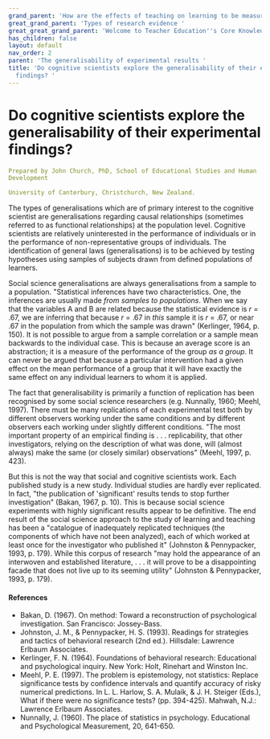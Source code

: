 ```yaml
---
grand_parent: 'How are the effects of teaching on learning to be measured? '
great_grand_parent: 'Types of research evidence '
great_great_grand_parent: 'Welcome to Teacher Education''s Core Knowledge and Skills.'
has_children: false
layout: default
nav_order: 2
parent: 'The generalisability of experimental results '
title: 'Do cognitive scientists explore the generalisability of their experimental
  findings? '
---
```

# Do cognitive scientists explore the generalisability of their experimental findings?


```yaml
Prepared by John Church, PhD, School of Educational Studies and Human
Development

University of Canterbury, Christchurch, New Zealand.
```


The types of generalisations which are of primary interest to the
cognitive scientist are generalisations regarding causal relationships
(sometimes referred to as functional relationships) at the population
level. Cognitive scientists are relatively uninterested in the
performance of individuals or in the performance of non-representative
groups of individuals. The identification of general laws
(generalisations) is to be achieved by testing hypotheses using samples
of subjects drawn from defined populations of learners.

Social science generalisations are always generalisations from a sample
to a population. "Statistical inferences have two characteristics. One,
the inferences are usually made *from samples to populations*. When we
say that the variables A and B are related because the statistical
evidence is *r* = .67, we are inferring that because *r* = .67 in *this*
sample it is *r* = .67, or near .67 in the population from which the
sample was drawn" (Kerlinger, 1964, p. 150). It is not possible to argue
from a sample correlation or a sample mean backwards to the individual
case. This is because an average score is an abstraction; it is a
measure of the performance of the group *as a group*. It can never be
argued that because a particular intervention had a given effect on the
mean performance of a group that it will have exactly the same effect on
any individual learners to whom it is applied.

The fact that generalisability is primarily a function of replication
has been recognised by some social science researchers (e.g. Nunnally,
1960; Meehl, 1997). There must be many replications of each experimental
test both by different observers working under the same conditions and
by different observers each working under slightly different conditions.
"The most important property of an empirical finding is . . .
replicability, that other investigators, relying on the description of
what was done, will (almost always) make the same (or closely similar)
observations" (Meehl, 1997, p. 423).

But this is not the way that social and cognitive scientists work. Each
published study is a new study. Individual studies are hardly ever
replicated. In fact, "the publication of \'significant\' results tends
to stop further investigation" (Bakan, 1967, p. 10). This is because
social science experiments with highly significant results appear to be
definitive. The end result of the social science approach to the study
of learning and teaching has been a "catalogue of inadequately
replicated techniques (the components of which have not been analyzed),
each of which worked at least once for the investigator who published
it" (Johnston & Pennypacker, 1993, p. 179). While this corpus of
research "may hold the appearance of an interwoven and established
literature, . . . it will prove to be a disappointing facade that does
not live up to its seeming utility" (Johnston & Pennypacker, 1993, p.
179).


#### References

-   Bakan, D. (1967). On method: Toward a reconstruction of
    psychological investigation. San Francisco: Jossey-Bass.
-   Johnston, J. M., & Pennypacker, H. S. (1993). Readings for
    strategies and tactics of behavioral research (2nd ed.). Hillsdale:
    Lawrence Erlbaum Associates.
-   Kerlinger, F. N. (1964). Foundations of behavioral research:
    Educational and psychological inquiry. New York: Holt, Rinehart and
    Winston Inc.
-   Meehl, P. E. (1997). The problem is epistemology, not statistics:
    Replace significance tests by confidence intervals and quantify
    accuracy of risky numerical predictions. In L. L. Harlow, S. A.
    Mulaik, & J. H. Steiger (Eds.), What if there were no significance
    tests? (pp. 394-425). Mahwah, N.J.: Lawrence Erlbaum Associates.
-   Nunnally, J. (1960). The place of statistics in psychology.
    Educational and Psychological Measurement, 20, 641-650.
